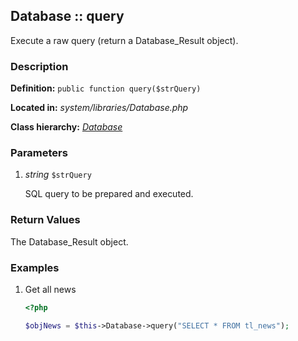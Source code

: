 
Database :: query
-------------------------------------------

Execute a raw query (return a Database_Result object).


### Description ###

**Definition:** `public function query($strQuery)`

**Located in:** *system/libraries/Database.php*

**Class hierarchy:** *[Database](../Database.md)*


### Parameters ###

1. *string* `$strQuery`

	SQL query to be prepared and executed.


### Return Values ###

The Database_Result object.


### Examples ###

1. Get all news

	```php
	<?php

	$objNews = $this->Database->query("SELECT * FROM tl_news");